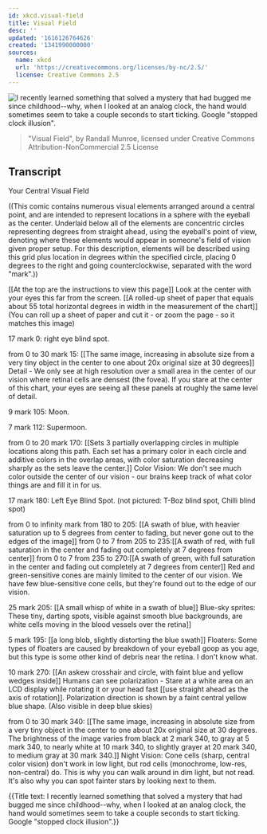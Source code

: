 ```yaml
---
id: xkcd.visual-field
title: Visual Field
desc: ''
updated: '1616126764626'
created: '1341990000000'
sources:
  name: xkcd
  url: 'https://creativecommons.org/licenses/by-nc/2.5/'
  license: Creative Commons 2.5
---
```

![I recently learned something that solved a mystery that had bugged me since childhood--why, when I looked at an analog clock, the hand would sometimes seem to take a couple seconds to start ticking. Google "stopped clock illusion".](https://imgs.xkcd.com/comics/visual_field.png)
> "Visual Field", by Randall Munroe, licensed under Creative Commons Attribution-NonCommercial 2.5 License

## Transcript
Your Central Visual Field

((This comic contains numerous visual elements arranged around a central point, and are intended to represent locations in a sphere with the eyeball as the center.  Underlaid below all of the elements are concentric circles representing degrees from straight ahead, using the eyeball's point of view, denoting where these elements would appear in someone's field of vision given proper setup.  For this description, elements will be described using this grid plus location in degrees within the specified circle, placing 0 degrees to the right and going counterclockwise, separated with the word "mark".))

[[At the top are the instructions to view this page]]
Look at the center with your eyes this far from the screen.
[[A rolled-up sheet of paper that equals about 55 total horizontal degrees in width in the measurement of the chart]]
(You can roll up a sheet of paper and cut it - or zoom the page - so it matches this image)

17 mark 0: right eye blind spot. 

from 0 to 30 mark 15: [[The same image, increasing in absolute size from a very tiny object in the center to one about 20x original size at 30 degrees]]
Detail - We only see at high resolution over a small area in the center of our vision where retinal cells are densest (the fovea).  If you stare at the center of this chart, your eyes are seeing all these panels at roughly the same level of detail.

9 mark 105: Moon.

7 mark 112: Supermoon. 

from 0 to 20 mark 170: [[Sets 3 partially overlapping circles in multiple locations along this path. Each set has a primary color in each circle and additive colors in the overlap areas, with color saturation decreasing sharply as the sets leave the center.]] 
Color Vision: We don't see much color outside the center of our vision - our brains keep track of what color things are and fill it in for us.

17 mark 180: Left Eye Blind Spot. (not pictured: T-Boz blind spot, Chilli blind spot)

from 0 to infinity mark from 180 to 205: [[A swath of blue, with heavier saturation up to 5 degrees from center to fading, but never gone out to the edges of the image]]
from 0 to 7 from 205 to 235:[[A swath of red, with full saturation in the center and fading out completely at 7 degrees from center]]
from 0 to 7 from 235 to 270:[[A swath of green, with full saturation in the center and fading out completely at 7 degrees from center]]
Red and green-sensitive cones are mainly limited to the center of our vision.  We have few blue-sensitive cone cells, but they're found out to the edge of our vision.

25 mark 205: [[A small whisp of white in a swath of blue]]
Blue-sky sprites: These tiny, darting spots, visible against smooth blue backgrounds, are white cells moving in the blood vessels over the retina]]

5 mark 195: [[a long blob, slightly distorting the blue swath]]
Floaters: Some types of floaters are caused by breakdown of your eyeball goop as you age, but this type is some other kind of debris near the retina.  I don't know what.

10 mark 270: [[An askew crosshair and circle, with faint blue and yellow wedges inside]]
Humans can see polarization - Stare at a white area on an LCD display while rotating it or your head fast [[use straight ahead as the axis of rotation]].  Polarization direction is shown by a faint central yellow
blue shape.  (Also visible in deep blue skies)

from 0 to 30 mark 340: [[The same image, increasing in absolute size from a very tiny object in the center to one about 20x original size at 30 degrees. The brightness of the image varies from black at 2 mark 340, to gray at 5 mark 340, to nearly white at 10 mark 340, to slightly grayer at 20 mark 340, to medium gray at 30 mark 340.]]
Night Vision: Cone cells (sharp, central color vision) don't work in low light, but rod cells (monochrome, low-res, non-central) do.  This is why you can walk around in dim light, but not read.  It's also why you can spot fainter stars by looking next to them.





{{Title text: I recently learned something that solved a mystery that had bugged me since childhood--why, when I looked at an analog clock, the hand would sometimes seem to take a couple seconds to start ticking. Google "stopped clock illusion".}}
